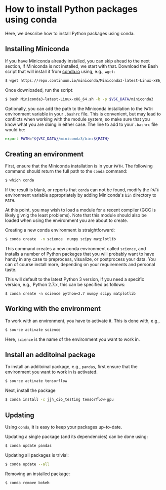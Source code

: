 # How to install Python packages using conda
Here, we describe how to install Python packages using conda.


## Installing Miniconda
If you have Miniconda already installed, you can skip ahead to the next
section, if Miniconda is not installed, we start with that. Download the
Bash script that will install it from
[conda.io](https://repo.continuum.io/miniconda/Miniconda3-latest-Linux-x86_64.sh) using, e.g., `wget`:
```bash
$ wget https://repo.continuum.io/miniconda/Miniconda3-latest-Linux-x86_64.sh
```
Once downloaded, run the script:
```bash
$ bash Miniconda3-latest-Linux-x86_64.sh -b -p $VSC_DATA/miniconda3
```

Optionally, you can add the path to the   Miniconda installation to the
`PATH` environment variable in your `.bashrc` file.  This is convenient,
but may lead to conflicts when working with the module system, so make
sure that you know what you are doing in either case.
The line to add to your `.bashrc` file would be:
```bash
export PATH="${VSC_DATA}/miniconda3/bin:${PATH}
```

## Creating an environment
First, ensure that the Miniconda installation is in your `PATH`.  The
following command should return the full path to the `conda` command:
```bash
$ which conda
```
If the result is blank, or reports that `conda` can not be found, modify
the `PATH` environment variable appropriately by adding Miniconda's
`bin` directory to `PATH`.

At this point, you may wish to load a module for a recent compiler (GCC
is likely givnig the least problems).  Note that this module should also
be loaded when using the environment you are about to create.

Creating a new conda environment is straightforward:
```bash
$ conda create  -n science  numpy scipy matplotlib
```
This command creates a new conda environment called `science`, and
installs a number of Python packages that you will probably want to have
handy in any case to preprocess, visualize, or postprocess your data.
You can of course install more, depending on your requirements and
personal taste.

This will default to the latest Python 3 version, if you need a specific version,
e.g., Python 2.7.x, this can be specified as follows:
```
$ conda create -n science python=2.7 numpy scipy matplotlib
```


## Working with the environment
To work with an environment, you have to activate it.  This is done with,
e.g.,
```bash
$ source activate science
```
Here, `science` is the name of the environment you want to work in.


## Install an additoinal package
To install an additoinal package, e.g., `pandas`, first ensure that the
environment you want to work in is activated.
```bash
$ source activate tensorflow
```
Next, install the package
```bash
$ conda install -c jjh_cio_testing tensorflow-gpu
```


## Updating
Using `conda`, it is easy to keep your packages up-to-date.

Updating a single package (and its dependencies) can be done using:
```bash
$ conda update pandas
```
Updating all packages is trivial:
```bash
$ conda update --all
```

Removing an installed package:
```bash
$ conda remove bokeh
```
